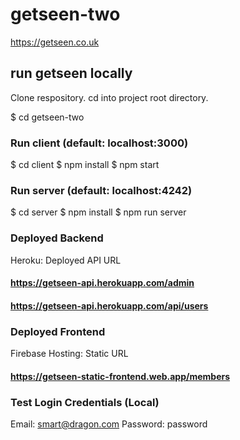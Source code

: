 # getseen-two
https://getseen.co.uk

## run getseen locally

Clone respository. 
cd into project root directory.

$ cd getseen-two

### Run client (default: localhost:3000) 
$ cd client
$ npm install
$ npm start

### Run server (default: localhost:4242)
$ cd server
$ npm install 
$ npm run server

### Deployed Backend
Heroku: Deployed API URL 
#### https://getseen-api.herokuapp.com/admin
#### https://getseen-api.herokuapp.com/api/users

### Deployed Frontend
Firebase Hosting: Static URL
#### https://getseen-static-frontend.web.app/members


### Test Login Credentials (Local)
Email: smart@dragon.com
Password: password
